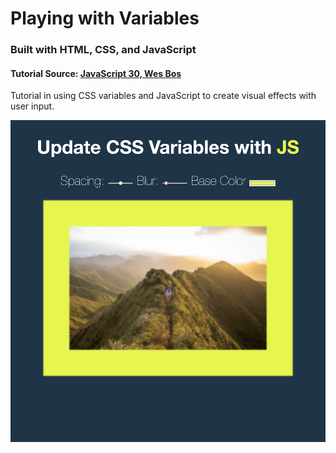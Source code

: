 # Playing with Variables
### Built with HTML, CSS, and JavaScript
#### Tutorial Source: [JavaScript 30, Wes Bos](https://javascript30.com/)

Tutorial in using CSS variables and JavaScript to create visual effects with user input.

![playing-with-variables-screenshot](https://github.com/janenath/playing_with_variables/blob/master/playing_with_variables_screenshot.png "App Screenshot")
